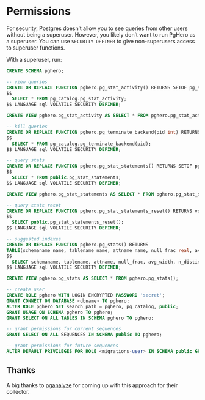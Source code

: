# Permissions

For security, Postgres doesn’t allow you to see queries from other users without being a superuser. However, you likely don’t want to run PgHero as a superuser. You can use `SECURITY DEFINER` to give non-superusers access to superuser functions.

With a superuser, run:

```sql
CREATE SCHEMA pghero;

-- view queries
CREATE OR REPLACE FUNCTION pghero.pg_stat_activity() RETURNS SETOF pg_stat_activity AS
$$
  SELECT * FROM pg_catalog.pg_stat_activity;
$$ LANGUAGE sql VOLATILE SECURITY DEFINER;

CREATE VIEW pghero.pg_stat_activity AS SELECT * FROM pghero.pg_stat_activity();

-- kill queries
CREATE OR REPLACE FUNCTION pghero.pg_terminate_backend(pid int) RETURNS boolean AS
$$
  SELECT * FROM pg_catalog.pg_terminate_backend(pid);
$$ LANGUAGE sql VOLATILE SECURITY DEFINER;

-- query stats
CREATE OR REPLACE FUNCTION pghero.pg_stat_statements() RETURNS SETOF pg_stat_statements AS
$$
  SELECT * FROM public.pg_stat_statements;
$$ LANGUAGE sql VOLATILE SECURITY DEFINER;

CREATE VIEW pghero.pg_stat_statements AS SELECT * FROM pghero.pg_stat_statements();

-- query stats reset
CREATE OR REPLACE FUNCTION pghero.pg_stat_statements_reset() RETURNS void AS
$$
  SELECT public.pg_stat_statements_reset();
$$ LANGUAGE sql VOLATILE SECURITY DEFINER;

-- suggested indexes
CREATE OR REPLACE FUNCTION pghero.pg_stats() RETURNS
TABLE(schemaname name, tablename name, attname name, null_frac real, avg_width integer, n_distinct real) AS
$$
  SELECT schemaname, tablename, attname, null_frac, avg_width, n_distinct FROM pg_catalog.pg_stats;
$$ LANGUAGE sql VOLATILE SECURITY DEFINER;

CREATE VIEW pghero.pg_stats AS SELECT * FROM pghero.pg_stats();

-- create user
CREATE ROLE pghero WITH LOGIN ENCRYPTED PASSWORD 'secret';
GRANT CONNECT ON DATABASE <dbname> TO pghero;
ALTER ROLE pghero SET search_path = pghero, pg_catalog, public;
GRANT USAGE ON SCHEMA pghero TO pghero;
GRANT SELECT ON ALL TABLES IN SCHEMA pghero TO pghero;

-- grant permissions for current sequences
GRANT SELECT ON ALL SEQUENCES IN SCHEMA public TO pghero;

-- grant permissions for future sequences
ALTER DEFAULT PRIVILEGES FOR ROLE <migrations-user> IN SCHEMA public GRANT SELECT ON SEQUENCES TO pghero;
```

## Thanks

A big thanks to [pganalyze](https://github.com/pganalyze/collector#setting-up-a-restricted-monitoring-user) for coming up with this approach for their collector.
